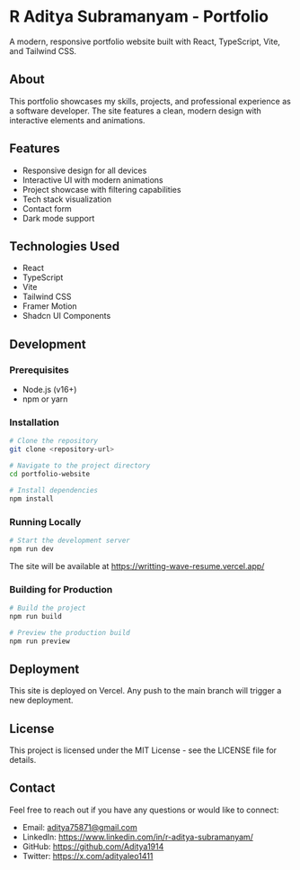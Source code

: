 # R Aditya Subramanyam - Portfolio

A modern, responsive portfolio website built with React, TypeScript, Vite, and Tailwind CSS.

## About

This portfolio showcases my skills, projects, and professional experience as a software developer. The site features a clean, modern design with interactive elements and animations.

## Features

- Responsive design for all devices
- Interactive UI with modern animations
- Project showcase with filtering capabilities
- Tech stack visualization
- Contact form
- Dark mode support

## Technologies Used

- React
- TypeScript
- Vite
- Tailwind CSS
- Framer Motion
- Shadcn UI Components

## Development

### Prerequisites

- Node.js (v16+)
- npm or yarn

### Installation

```bash
# Clone the repository
git clone <repository-url>

# Navigate to the project directory
cd portfolio-website

# Install dependencies
npm install
```

### Running Locally

```bash
# Start the development server
npm run dev
```

The site will be available at https://writting-wave-resume.vercel.app/

### Building for Production

```bash
# Build the project
npm run build

# Preview the production build
npm run preview
```

## Deployment

This site is deployed on Vercel. Any push to the main branch will trigger a new deployment.

## License

This project is licensed under the MIT License - see the LICENSE file for details.

## Contact

Feel free to reach out if you have any questions or would like to connect:

- Email: aditya75871@gmail.com
- LinkedIn: https://www.linkedin.com/in/r-aditya-subramanyam/
- GitHub: https://github.com/Aditya1914
- Twitter: https://x.com/adityaleo1411
